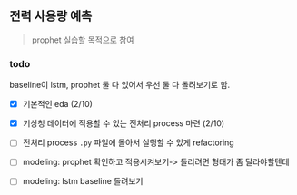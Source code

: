 ## 전력 사용량 예측

> prophet 실습할 목적으로 참여

### todo
baseline이 lstm, prophet 둘 다 있어서 우선 둘 다 돌려보기로 함.
- [x] 기본적인 eda (2/10)
- [x] 기상청 데이터에 적용할 수 있는 전처리 process 마련 (2/10)
- [ ] 전처리 process `.py` 파일에 몰아서 실행할 수 있게 refactoring
- [ ] modeling: prophet 확인하고 적용시켜보기-> 돌리려면 형태가 좀 달라야할텐데
- [ ] modeling: lstm baseline 돌려보기


